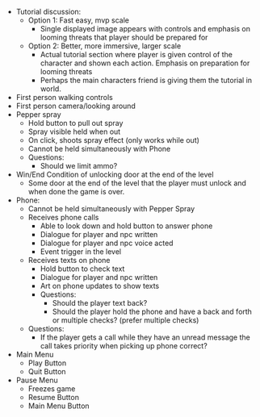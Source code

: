 

- Tutorial discussion:
	- Option 1: Fast easy, mvp scale
		- Single displayed image appears with controls and emphasis on looming threats that player should be prepared for
	- Option 2: Better, more immersive, larger scale
		- Actual tutorial section where player is given control of the character and shown each action. Emphasis on preparation for looming threats
		- Perhaps the main characters friend is giving them the tutorial in world. 
- First person walking controls
- First person camera/looking around
- Pepper spray
	- Hold button to pull out spray
	- Spray visible held when out
	- On click, shoots spray effect (only works while out)
	- Cannot be held simultaneously with Phone
	- Questions:
		- Should we limit ammo?
- Win/End Condition of unlocking door at the end of the level
	- Some door at the end of the level that the player must unlock and when done the game is over.
- Phone:
	- Cannot be held simultaneously with Pepper Spray
	- Receives phone calls
		- Able to look down and hold button to answer phone
		- Dialogue for player and npc written
		- Dialogue for player and npc voice acted
		- Event trigger in the level
	- Receives texts on phone
		- Hold button to check text
		- Dialogue for player and npc written
		- Art on phone updates to show texts
		- Questions:
			- Should the player text back?
			- Should the player hold the phone and have a back and forth or multiple checks? (prefer multiple checks)
	- Questions:
		- If the player gets a call while they have an unread message the call takes priority when picking up phone correct?
- Main Menu
	- Play Button
	- Quit Button
- Pause Menu
	- Freezes game
	- Resume Button
	- Main Menu Button
